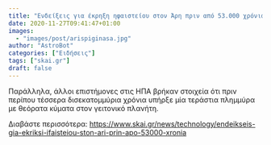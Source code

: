 ```yaml
---
title: "Ενδείξεις για έκρηξη ηφαιστείου στον Άρη πριν από 53.000 χρόνια"
date: 2020-11-27T09:41:47+01:00
images:
  - "images/post/arispiginasa.jpg"
author: "AstroBot"
categories: ["Ειδήσεις"]
tags: ["skai.gr"]
draft: false
---
```


Παράλληλα, άλλοι επιστήμονες στις ΗΠΑ βρήκαν στοιχεία ότι πριν περίπου τέσσερα δισεκατομμύρια χρόνια υπήρξε μία τεράστια πλημμύρα με θεόρατα κύματα στον γειτονικό πλανήτη.

Διαβάστε περισσότερα: https://www.skai.gr/news/technology/endeikseis-gia-ekriksi-ifaisteiou-ston-ari-prin-apo-53000-xronia
